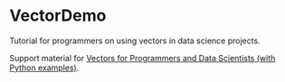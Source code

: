 # VectorDemo

Tutorial for programmers on using vectors in data science projects.

Support material for [Vectors for Programmers and Data Scientists (with Python examples)](https://youtu.be/-UlILADHARI).
